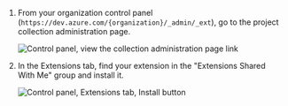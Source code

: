 1. From your organization control panel (`https://dev.azure.com/{organization}/_admin/_ext`), go to the project collection administration page.

   ![Control panel, view the collection administration page link](../../media-procedures/install/collection-page.png)

2. In the Extensions tab, find your extension in the "Extensions Shared With Me" group and install it.

   ![Control panel, Extensions tab, Install button](../../media-procedures/install/install.png)
